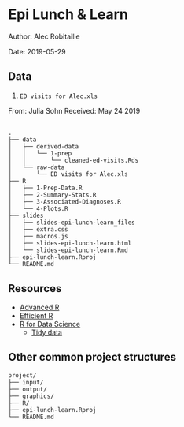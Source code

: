 # Epi Lunch & Learn

Author: Alec Robitaille

Date: 2019-05-29


## Data
1. `ED visits for Alec.xls` 

From: Julia Sohn
Received: May 24 2019

## 

```
.
├── data
│   ├── derived-data
│   │   └── 1-prep
│   │       └── cleaned-ed-visits.Rds
│   └── raw-data
│       └── ED visits for Alec.xls
├── R
│   ├── 1-Prep-Data.R
│   ├── 2-Summary-Stats.R
│   ├── 3-Associated-Diagnoses.R
│   └── 4-Plots.R
├── slides
│   ├── slides-epi-lunch-learn_files
│   ├── extra.css
│   ├── macros.js
│   ├── slides-epi-lunch-learn.html
│   └── slides-epi-lunch-learn.Rmd
├── epi-lunch-learn.Rproj
└── README.md
```


## Resources
* [Advanced R](http://adv-r.had.co.nz/)
* [Efficient R](https://csgillespie.github.io/efficientR)
* [R for Data Science](https://r4ds.had.co.nz/)
	+ [Tidy data](https://r4ds.had.co.nz/tidy-data.html)



## Other common project structures
```
project/
├── input/
├── output/
├── graphics/
├── R/
├── epi-lunch-learn.Rproj
└── README.md
```
